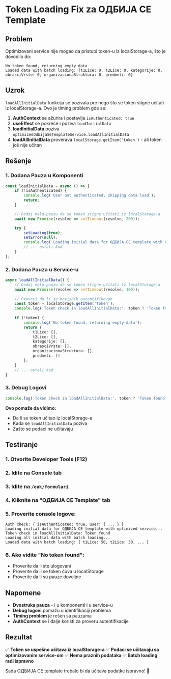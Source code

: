 # Token Loading Fix za OДБИЈА СЕ Template

## Problem
Optimizovani service nije mogao da pristupi token-u iz localStorage-a, što je dovodilo do:

```
No token found, returning empty data
Loaded data with batch loading: {t1Lice: 0, t2Lice: 0, kategorije: 0, obrasciVrste: 0, organizacionaStruktura: 0, predmeti: 0}
```

## Uzrok
`loadAllInitialData` funkcija se pozivala pre nego što se token stigne učitati iz localStorage-a. Ovo je timing problem gde se:

1. **AuthContext** se ažurira i postavlja `isAuthenticated: true`
2. **useEffect** se pokreće i poziva `loadInitialData`
3. **loadInitialData** poziva `optimizedOdbijaSeTemplateService.loadAllInitialData`
4. **loadAllInitialData** proverava `localStorage.getItem('token')` - ali token još nije učitan

## Rešenje

### **1. Dodana Pauza u Komponenti**
```typescript
const loadInitialData = async () => {
    if (!isAuthenticated) {
        console.log('User not authenticated, skipping data load');
        return;
    }

    // Dodaj malu pauzu da se token stigne učitati iz localStorage-a
    await new Promise(resolve => setTimeout(resolve, 200));

    try {
        setLoading(true);
        setError(null);
        console.log('Loading initial data for OДБИЈА СЕ template with optimized service...');
        // ... ostali kod
    }
};
```

### **2. Dodana Pauza u Service-u**
```typescript
async loadAllInitialData() {
    // Dodaj malu pauzu da se token stigne učitati iz localStorage-a
    await new Promise(resolve => setTimeout(resolve, 100));
    
    // Proveri da li je korisnik autentifikovan
    const token = localStorage.getItem('token');
    console.log('Token check in loadAllInitialData:', token ? 'Token found' : 'No token');
    
    if (!token) {
        console.log('No token found, returning empty data');
        return {
            t1Lice: [],
            t2Lice: [],
            kategorije: [],
            obrasciVrste: [],
            organizacionaStruktura: [],
            predmeti: []
        };
    }
    // ... ostali kod
}
```

### **3. Debug Logovi**
```typescript
console.log('Token check in loadAllInitialData:', token ? 'Token found' : 'No token');
```

**Ovo pomaže da vidimo:**
- Da li se token učitao iz localStorage-a
- Kada se `loadAllInitialData` poziva
- Zašto se podaci ne učitavaju

## Testiranje

### **1. Otvorite Developer Tools (F12)**
### **2. Idite na Console tab**
### **3. Idite na `/euk/formulari`**
### **4. Kliknite na "OДБИЈА СЕ Template" tab**

### **5. Proverite console logove:**
```
Auth check: { isAuthenticated: true, user: { ... } }
Loading initial data for OДБИЈА СЕ template with optimized service...
Token check in loadAllInitialData: Token found
Loading all initial data with batch loading...
Loaded data with batch loading: { t1Lice: 50, t2Lice: 30, ... }
```

### **6. Ako vidite "No token found":**
- Proverite da li ste ulogovani
- Proverite da li se token čuva u localStorage
- Proverite da li su pauze dovoljne

## Napomene

- **Dvostruka pauza** - i u komponenti i u service-u
- **Debug logovi** pomažu u identifikaciji problema
- **Timing problem** je rešen sa pauzama
- **AuthContext** se i dalje koristi za proveru autentifikacije

## Rezultat

✅ **Token se uspešno učitava iz localStorage-a**
✅ **Podaci se učitavaju sa optimizovanim service-om**
✅ **Nema praznih podataka**
✅ **Batch loading radi ispravno**

Sada OДБИЈА СЕ template trebalo bi da učitava podatke ispravno! 🚀
